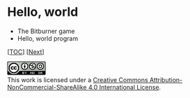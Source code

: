 # Hello, world

-   The Bitburner game
-   Hello, world program

[[TOC](README.md "Table of Contents")] [[Next](data.md "Data, darta, dayta")]

![CC BY-NC-SA 4.0](image/cc.png "CC BY-NC-SA 4.0") \
This work is licensed under a [Creative Commons Attribution-NonCommercial-ShareAlike 4.0 International License](https://creativecommons.org/licenses/by-nc-sa/4.0/legalcode).
